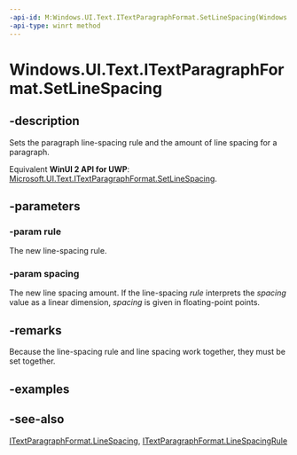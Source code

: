 ```yaml
---
-api-id: M:Windows.UI.Text.ITextParagraphFormat.SetLineSpacing(Windows.UI.Text.LineSpacingRule,System.Single)
-api-type: winrt method
---
```


<!-- Method syntax
public void SetLineSpacing(Windows.UI.Text.LineSpacingRule rule, System.Single spacing)
-->

# Windows.UI.Text.ITextParagraphFormat.SetLineSpacing

## -description
Sets the paragraph line-spacing rule and the amount of line spacing for a paragraph.

Equivalent **WinUI 2 API for UWP**: [Microsoft.UI.Text.ITextParagraphFormat.SetLineSpacing](/windows/winui/api/microsoft.ui.text.itextparagraphformat.setlinespacing).

## -parameters
### -param rule
The new line-spacing rule.

### -param spacing
The new line spacing amount. If the line-spacing *rule* interprets the *spacing* value as a linear dimension, *spacing* is given in floating-point points.

## -remarks
Because the line-spacing rule and line spacing work together, they must be set together.

## -examples

## -see-also
[ITextParagraphFormat.LineSpacing](itextparagraphformat_linespacing.md), [ITextParagraphFormat.LineSpacingRule](itextparagraphformat_linespacingrule.md)
